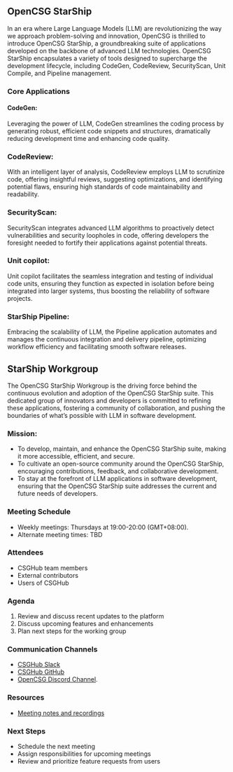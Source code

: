 ## OpenCSG StarShip

In an era where Large Language Models (LLM) are revolutionizing the way we approach problem-solving and innovation, OpenCSG is thrilled to introduce OpenCSG StarShip, a groundbreaking suite of applications developed on the backbone of advanced LLM technologies. OpenCSG StarShip encapsulates a variety of tools designed to supercharge the development lifecycle, including CodeGen, CodeReview, SecurityScan, Unit Compile, and Pipeline management.
### Core Applications
#### CodeGen:
Leveraging the power of LLM, CodeGen streamlines the coding process by generating robust, efficient code snippets and structures, dramatically reducing development time and enhancing code quality.

### CodeReview:
With an intelligent layer of analysis, CodeReview employs LLM to scrutinize code, offering insightful reviews, suggesting optimizations, and identifying potential flaws, ensuring high standards of code maintainability and readability.

### SecurityScan:

SecurityScan integrates advanced LLM algorithms to proactively detect vulnerabilities and security loopholes in code, offering developers the foresight needed to fortify their applications against potential threats.

### Unit copilot:

Unit copilot facilitates the seamless integration and testing of individual code units, ensuring they function as expected in isolation before being integrated into larger systems, thus boosting the reliability of software projects.

### StarShip Pipeline:
Embracing the scalability of LLM, the Pipeline application automates and manages the continuous integration and delivery pipeline, optimizing workflow efficiency and facilitating smooth software releases.


## StarShip Workgroup
The OpenCSG StarShip Workgroup is the driving force behind the continuous evolution and adoption of the OpenCSG StarShip suite. This dedicated group of innovators and developers is committed to refining these applications, fostering a community of collaboration, and pushing the boundaries of what’s possible with LLM in software development.

### Mission:

- To develop, maintain, and enhance the OpenCSG StarShip suite, making it more accessible, efficient, and secure.
- To cultivate an open-source community around the OpenCSG StarShip, encouraging contributions, feedback, and collaborative development.
- To stay at the forefront of LLM applications in software development, ensuring that the OpenCSG StarShip suite addresses the current and future needs of developers.

### Meeting Schedule

- Weekly meetings: Thursdays at 19:00-20:00 (GMT+08:00).
- Alternate meeting times: TBD

### Attendees

- CSGHub team members
- External contributors
- Users of CSGHub

### Agenda

1. Review and discuss recent updates to the platform
2. Discuss upcoming features and enhancements
3. Plan next steps for the working group

### Communication Channels

- [CSGHub Slack](https://join.slack.com/t/opencsghq/shared_invite/zt-2fmtem7hs-s_RmMeoOIoF1qzslql2q~A)
- [CSGHub GitHub](https://github.com/OpenCSGs/csghub)
- [OpenCSG Discord Channel](https://discord.gg/bXnu4C9BkR).

### Resources

- [Meeting notes and recordings](https://opencsg-china.feishu.cn/drive/folder/GHNafC2melP8k3dxML1c8N7sntc?from=from_copylink)

### Next Steps

- Schedule the next meeting
- Assign responsibilities for upcoming meetings
- Review and prioritize feature requests from users

